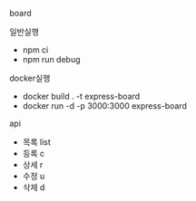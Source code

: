 board

일반실행
- npm ci
- npm run debug


docker실행
- docker build . -t express-board
- docker run -d -p 3000:3000 express-board


api
- 목록 list
- 등록 c
- 상세 r
- 수정 u
- 삭제 d